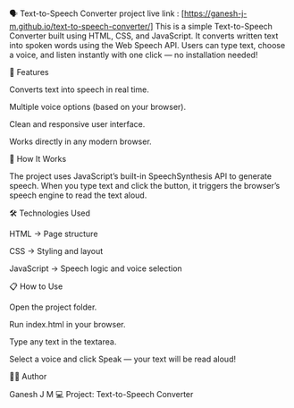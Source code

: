 
🗣️ Text-to-Speech Converter
project live link : [https://ganesh-j-m.github.io/text-to-speech-converter/]
This is a simple Text-to-Speech Converter built using HTML, CSS, and JavaScript.
It converts written text into spoken words using the Web Speech API.
Users can type text, choose a voice, and listen instantly with one click — no installation needed!

🚀 Features

Converts text into speech in real time.

Multiple voice options (based on your browser).

Clean and responsive user interface.

Works directly in any modern browser.

🧠 How It Works

The project uses JavaScript’s built-in SpeechSynthesis API to generate speech.
When you type text and click the button, it triggers the browser’s speech engine to read the text aloud.

🛠️ Technologies Used

HTML → Page structure

CSS → Styling and layout

JavaScript → Speech logic and voice selection

📋 How to Use

Open the project folder.

Run index.html in your browser.

Type any text in the textarea.

Select a voice and click Speak — your text will be read aloud!

👨‍💻 Author

Ganesh J M
💻 Project: Text-to-Speech Converter
